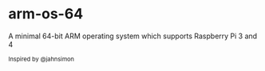 # arm-os-64
A minimal 64-bit ARM operating system which supports Raspberry Pi 3 and 4

<sub>Inspired by @jahnsimon</sub>
